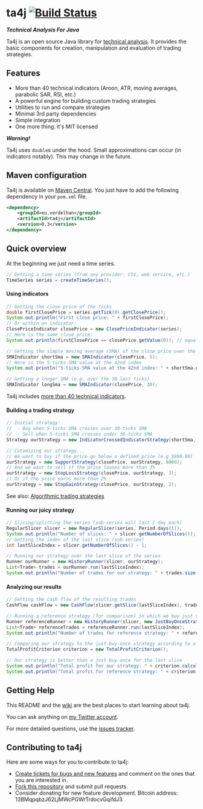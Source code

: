 # ta4j [![Build Status](https://travis-ci.org/mdeverdelhan/ta4j.png?branch=master)](https://travis-ci.org/mdeverdelhan/ta4j)

***Technical Analysis For Java***

Ta4j is an open source Java library for [technical analysis](http://en.wikipedia.org/wiki/Technical_analysis). It provides the basic components for creation, manipulation and evaluation of trading strategies.

## Features

 * More than 40 technical indicators (Aroon, ATR, moving averages, parabolic SAR, RSI, etc.)
 * A powerful engine for building custom trading strategies
 * Utilities to run and compare strategies
 * Minimal 3rd party dependencies
 * Simple integration
 * One more thing: it's MIT licensed

***Warning!***

Ta4j uses `double`s under the hood. Small approximations can occur (in indicators notably). This may change in the future.

## Maven configuration

Ta4j is available on [Maven Central](http://search.maven.org/#search|ga|1|a%3A%22ta4j%22). You just have to add the following dependency in your `pom.xml` file.

```xml
<dependency>
    <groupId>eu.verdelhan</groupId>
    <artifactId>ta4j</artifactId>
    <version>0.3</version>
</dependency>
```

## Quick overview

At the beginning we just need a time series.

```java
// Getting a time series (from any provider: CSV, web service, etc.)
TimeSeries series = createTimeSeries();
```

#### Using indicators

```java
// Getting the close price of the ticks
double firstClosePrice = series.getTick(0).getClosePrice();
System.out.println("First close price: " + firstClosePrice);
// Or within an indicator:
ClosePriceIndicator closePrice = new ClosePriceIndicator(series);
// Here is the same close price:
System.out.println(firstClosePrice == closePrice.getValue(0)); // equal to firstClosePrice

// Getting the simple moving average (SMA) of the close price over the last 5 ticks
SMAIndicator shortSma = new SMAIndicator(closePrice, 5);
// Here is the 5-ticks-SMA value at the 42nd index
System.out.println("5-ticks-SMA value at the 42nd index: " + shortSma.getValue(42));

// Getting a longer SMA (e.g. over the 30 last ticks)
SMAIndicator longSma = new SMAIndicator(closePrice, 30);
```

Ta4j includes [more than 40 technical indicators](http://github.com/mdeverdelhan/ta4j/tree/master/src/main/java/eu/verdelhan/ta4j/indicators).

#### Building a trading strategy

```java
// Initial strategy:
//  - Buy when 5-ticks SMA crosses over 30-ticks SMA
//  - Sell when 5-ticks SMA crosses under 30-ticks SMA
Strategy ourStrategy = new IndicatorCrossedIndicatorStrategy(shortSma, longSma);

// Cutomizing our strategy...
// We want to buy if the price go below a defined price (e.g $800.00)
ourStrategy = new SupportStrategy(closePrice, ourStrategy, 800d);
// And we want to sell if the price looses more than 3%
ourStrategy = new StopLossStrategy(closePrice, ourStrategy, 3);
// Or if the price earns more than 2%
ourStrategy = new StopGainStrategy(closePrice, ourStrategy, 2);
```

See also:  [Algorithmic trading strategies](http://en.wikipedia.org/wiki/Algorithmic_trading#Strategies)

#### Running our juicy strategy

```java
// Slicing/splitting the series (sub-series will last 1 day each)
RegularSlicer slicer = new RegularSlicer(series, Period.days(1));
System.out.println("Number of slices: " + slicer.getNumberOfSlices());
// Getting the index of the last slice (sub-series)
int lastSliceIndex = slicer.getNumberOfSlices() - 1;

// Running our strategy over the last slice of the series
Runner ourRunner = new HistoryRunner(slicer, ourStrategy);
List<Trade> trades = ourRunner.run(lastSliceIndex);
System.out.println("Number of trades for our strategy: " + trades.size());
```

#### Analyzing our results

```java
// Getting the cash flow of the resulting trades
CashFlow cashFlow = new CashFlow(slicer.getSlice(lastSliceIndex), trades);

// Running a reference strategy (for comparison) in which we buy just once
Runner referenceRunner = new HistoryRunner(slicer, new JustBuyOnceStrategy());
List<Trade> referenceTrades = referenceRunner.run(lastSliceIndex);
System.out.println("Number of trades for reference strategy: " + referenceTrades.size());

// Comparing our strategy to the just-buy-once strategy according to a criterion
TotalProfitCriterion criterion = new TotalProfitCriterion();

// Our strategy is better than a just-buy-once for the last slice
System.out.println("Total profit for our strategy: " + criterion.calculate(slicer.getSlice(lastSliceIndex), trades));
System.out.println("Total profit for reference strategy: " + criterion.calculate(slicer.getSlice(lastSliceIndex), referenceTrades));
```


## Getting Help

This README and the [wiki](https://github.com/mdeverdelhan/ta4j/wiki) are the best places to start learning about ta4j.

You can ask anything on [my Twitter account](http://twitter.com/MarcdeVerdelhan).

For more detailed questions, use the [issues tracker](http://github.com/mdeverdelhan/ta4j/issues).


## Contributing to ta4j

Here are some ways for you to contribute to ta4j:

  * [Create tickets for bugs and new features](http://github.com/mdeverdelhan/ta4j/issues) and comment on the ones that you are interested in.
  * [Fork this repository](http://help.github.com/forking/) and submit pull requests.
  * Consider donating for new feature development. Bitcoin address: 13BMqpqbzJ62LjMWcPGWrTrdocvGqifdJ3 
